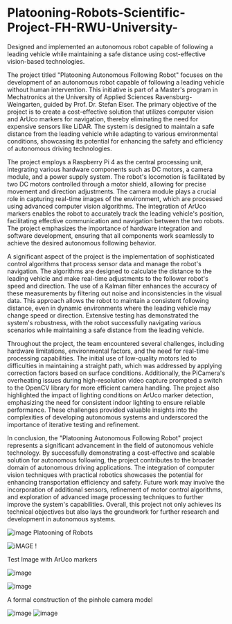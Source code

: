 # Platooning-Robots-Scientific-Project-FH-RWU-University-
Designed and implemented an autonomous robot capable of following a leading vehicle while maintaining a safe distance using cost-effective vision-based technologies.

The project titled "Platooning Autonomous Following Robot" focuses on the development of an autonomous robot capable of following a leading vehicle without human intervention. This initiative is part of a Master's program in Mechatronics at the University of Applied Sciences Ravensburg-Weingarten, guided by Prof. Dr. Stefan Elser. The primary objective of the project is to create a cost-effective solution that utilizes computer vision and ArUco markers for navigation, thereby eliminating the need for expensive sensors like LiDAR. The system is designed to maintain a safe distance from the leading vehicle while adapting to various environmental conditions, showcasing its potential for enhancing the safety and efficiency of autonomous driving technologies.

The project employs a Raspberry Pi 4 as the central processing unit, integrating various hardware components such as DC motors, a camera module, and a power supply system. The robot's locomotion is facilitated by two DC motors controlled through a motor shield, allowing for precise movement and direction adjustments. The camera module plays a crucial role in capturing real-time images of the environment, which are processed using advanced computer vision algorithms. The integration of ArUco markers enables the robot to accurately track the leading vehicle's position, facilitating effective communication and navigation between the two robots. The project emphasizes the importance of hardware integration and software development, ensuring that all components work seamlessly to achieve the desired autonomous following behavior.

A significant aspect of the project is the implementation of sophisticated control algorithms that process sensor data and manage the robot's navigation. The algorithms are designed to calculate the distance to the leading vehicle and make real-time adjustments to the follower robot's speed and direction. The use of a Kalman filter enhances the accuracy of these measurements by filtering out noise and inconsistencies in the visual data. This approach allows the robot to maintain a consistent following distance, even in dynamic environments where the leading vehicle may change speed or direction. Extensive testing has demonstrated the system's robustness, with the robot successfully navigating various scenarios while maintaining a safe distance from the leading vehicle.

Throughout the project, the team encountered several challenges, including hardware limitations, environmental factors, and the need for real-time processing capabilities. The initial use of low-quality motors led to difficulties in maintaining a straight path, which was addressed by applying correction factors based on surface conditions. Additionally, the PiCamera's overheating issues during high-resolution video capture prompted a switch to the OpenCV library for more efficient camera handling. The project also highlighted the impact of lighting conditions on ArUco marker detection, emphasizing the need for consistent indoor lighting to ensure reliable performance. These challenges provided valuable insights into the complexities of developing autonomous systems and underscored the importance of iterative testing and refinement.

In conclusion, the "Platooning Autonomous Following Robot" project represents a significant advancement in the field of autonomous vehicle technology. By successfully demonstrating a cost-effective and scalable solution for autonomous following, the project contributes to the broader domain of autonomous driving applications. The integration of computer vision techniques with practical robotics showcases the potential for enhancing transportation efficiency and safety. Future work may involve the incorporation of additional sensors, refinement of motor control algorithms, and exploration of advanced image processing techniques to further improve the system's capabilities. Overall, this project not only achieves its technical objectives but also lays the groundwork for further research and development in autonomous systems.

![image](https://github.com/user-attachments/assets/0efb2619-3b99-4734-9367-aff14cc3619d)
Platooning of Robots

![iMAGE !](https://github.com/user-attachments/assets/eae1442c-e345-4cbd-bba6-05cc501e34a9)

Test Image with ArUco markers


![image](https://github.com/user-attachments/assets/36d54619-5a44-4606-b309-aafe5cbd5f83) 

![image](https://github.com/user-attachments/assets/54496bd7-96ea-4440-8501-94d5add2ee24)

A formal construction of the pinhole camera model

![image](https://github.com/user-attachments/assets/2870ea19-e30d-4f06-8d88-709722a47ee9)
![image](https://github.com/user-attachments/assets/06e4a224-d6ef-48cf-ad11-082b379814dc)

